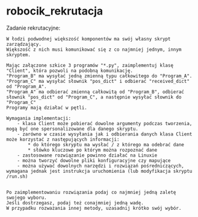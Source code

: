 # robocik_rekrutacja

Zadanie rekrutacyjne:

    W łodzi podwodnej większość komponentów ma swój własny skrypt zarządzający.
    Większość z nich musi komunikować się z co najmniej jednym, innym skryptem.
    
    Mając załączone szkice 3 programów "*.py", zaimplementuj klasę "Client", która pozwoli na podobną komunikację.
    "Program_B" ma wysyłać jedną zmienną typu całkowitego do "Program_A".
    "Program_C" ma wysyłać słownik "pos_dict" i odbierać "received_dict" od "Program_A".
    "Program_A" ma odbierać zmienną całkowitą od "Program_B", odbierać słownik "pos_dict" od "Program_C", a następnie wysyłać słownik do "Program_C"
    Programy mają działać w pętli. 

    Wymagania implementacji:
        - klasa Client może pobierać dowolne argumenty podczas tworzenia, mogą być one spersonalizowane dla danego skryptu.
        - zarówno w czasie wysyłania jak i odbierania danych klasa Client może korzystać z następujących informacji: 
            * do którego skryptu ma wysłać / z którego ma odebrać dane
            * słówko kluczowe po którym można rozpoznać dane
        - zastosowane rozwiązanie powinno działać na Linuxie
        - można tworzyć dowolne pliki konfiguracyjne czy mapujące
        - można używać dowolnych narzędzi i rozwiązań pośredniczących, wymagana jednak jest instrukcja uruchomienia (lub modyfikacja skryptu /run.sh)

    
    Po zaimplementowaniu rozwiązania podaj co najmniej jedną zaletę swojego wyboru.
    Jeśli dostrzegasz, podaj też conajmniej jedną wadę. 
    W przypadku rozważania innej metody, uzasadnij krótko swój wybór.
    
    
    

      
     
            